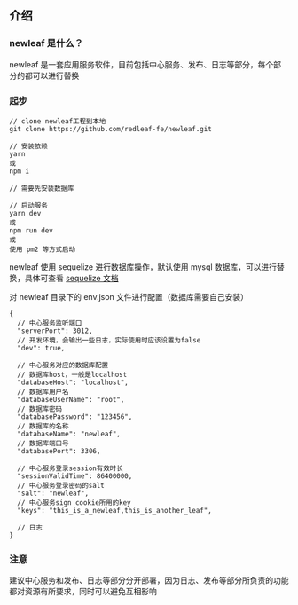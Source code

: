 ## 介绍

### newleaf 是什么？

newleaf 是一套应用服务软件，目前包括中心服务、发布、日志等部分，每个部分的都可以进行替换

### 起步

```
// clone newleaf工程到本地
git clone https://github.com/redleaf-fe/newleaf.git

// 安装依赖
yarn
或
npm i

// 需要先安装数据库

// 启动服务
yarn dev
或
npm run dev
或
使用 pm2 等方式启动
```

newleaf 使用 sequelize 进行数据库操作，默认使用 mysql 数据库，可以进行替换，具体可查看 [sequelize 文档](https://github.com/sequelize/sequelize)

对 newleaf 目录下的 env.json 文件进行配置（数据库需要自己安装）

```
{
  // 中心服务监听端口
  "serverPort": 3012,
  // 开发环境，会输出一些日志，实际使用时应该设置为false
  "dev": true,

  // 中心服务对应的数据库配置
  // 数据库host，一般是localhost
  "databaseHost": "localhost",
  // 数据库用户名
  "databaseUserName": "root",
  // 数据库密码
  "databasePassword": "123456",
  // 数据库的名称
  "databaseName": "newleaf",
  // 数据库端口号
  "databasePort": 3306,

  // 中心服务登录session有效时长
  "sessionValidTime": 86400000,
  // 中心服务登录密码的salt
  "salt": "newleaf",
  // 中心服务sign cookie所用的key
  "keys": "this_is_a_newleaf,this_is_another_leaf",

  // 日志
}

```

### 注意

建议中心服务和发布、日志等部分分开部署，因为日志、发布等部分所负责的功能都对资源有所要求，同时可以避免互相影响
